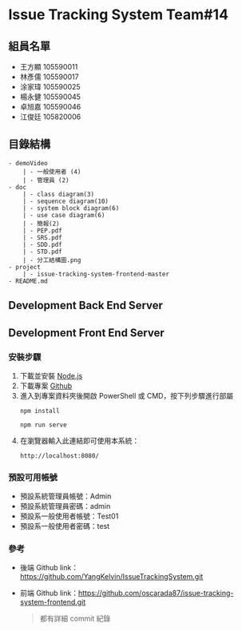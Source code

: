 # Issue Tracking System Team#14

## 組員名單
- 王方顯 105590011
- 林彥儒 105590017
- 涂家瑋 105590025
- 楊永健 105590045
- 卓旭嘉 105590046
- 江俊廷 105820006
## 目錄結構
```
- demoVideo
    | - 一般使用者 (4)
    | - 管理員 (2)
- doc
    | - class diagram(3)
    | - sequence diagram(10)
    | - system block diagram(6)
    | - use case diagram(6)
    | - 簡報(2)
    | - PEP.pdf
    | - SRS.pdf
    | - SDD.pdf
    | - STD.pdf
    | - 分工結構圖.png
- project
    | - issue-tracking-system-frontend-master
- README.md
```
## Development Back End Server

## Development Front End Server

### 安裝步驟
1. 下載並安裝 [Node.js](https://nodejs.org/dist/v12.14.1/node-v12.14.1-x64.msi)
2. 下載專案 [Github](https://github.com/oscarada87/issue-tracking-system-frontend.git)
3. 進入到專案資料夾後開啟 PowerShell 或 CMD，按下列步驟進行部屬
    ```
    npm install
    ```
    ```
    npm run serve
    ```
4. 在瀏覽器輸入此連結即可使用本系統： 
    ```
    http://localhost:8080/
    ```
### 預設可用帳號
- 預設系統管理員帳號：Admin
- 預設系統管理員密碼：admin
- 預設系一般使用者帳號：Test01
- 預設系一般使用者密碼：test
### 參考
- 後端 Github link：https://github.com/YangKelvin/IssueTrackingSystem.git

- 前端 Github link：https://github.com/oscarada87/issue-tracking-system-frontend.git

    > 都有詳細 commit 紀錄